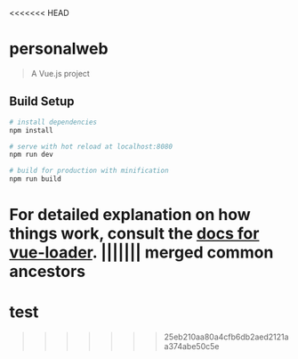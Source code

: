 <<<<<<< HEAD
# personalweb

> A Vue.js project

## Build Setup

``` bash
# install dependencies
npm install

# serve with hot reload at localhost:8080
npm run dev

# build for production with minification
npm run build
```

For detailed explanation on how things work, consult the [docs for vue-loader](http://vuejs.github.io/vue-loader).
||||||| merged common ancestors
=======
# test
>>>>>>> 25eb210aa80a4cfb6db2aed2121aa374abe50c5e
